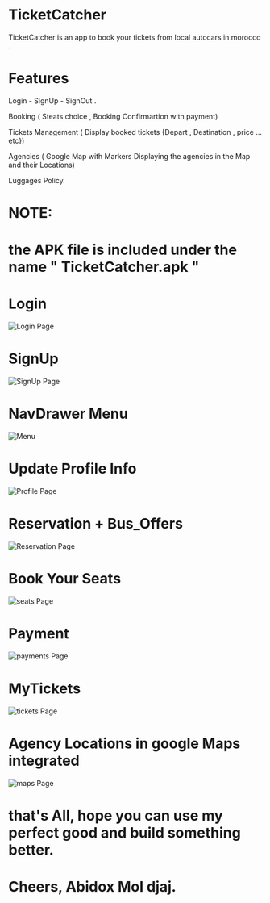 
# TicketCatcher

TicketCatcher is an app to book your tickets from local autocars in morocco .

# Features

Login - SignUp - SignOut .

Booking ( Steats choice , Booking Confirmartion with payment)

Tickets Management ( Display booked tickets {Depart , Destination , price ... etc})

Agencies ( Google Map with Markers Displaying the agencies in the Map and their Locations)

Luggages Policy.

# NOTE:
# the APK file is included under the name " TicketCatcher.apk "


# Login
![Login Page](https://i.ibb.co/NZccDYS/login.png)

# SignUp
![SignUp Page](https://i.ibb.co/MPW9R5J/signup.png)

# NavDrawer Menu
![Menu](https://i.ibb.co/j4X0Kh6/menu.png)

# Update Profile Info
![Profile Page](https://i.ibb.co/GW4198J/profile.png)

# Reservation + Bus_Offers
![Reservation Page](https://i.ibb.co/PN8WXNJ/offers.png)

# Book Your Seats
![seats Page](https://i.ibb.co/n188j07/book-seat.png)

# Payment
![payments Page](https://i.ibb.co/d2t9SvG/Payment.png)

# MyTickets
![tickets Page](https://i.ibb.co/7gzXvzf/Mytickets.png)

# Agency Locations in google Maps integrated
![maps Page](https://i.ibb.co/hd5GqYC/google-Maps.png)

# that's All, hope you can use my perfect good and build something better.
# Cheers, Abidox Mol djaj.

